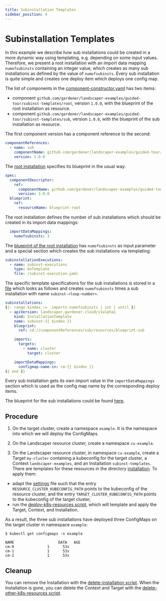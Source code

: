 ```yaml
---
title: Subinstallation Templates
sidebar_position: 4
---
```


# Subinstallation Templates

In this example we describe how sub installations could be created in a more dynamic way using templating, e.g.
depending on some input values. Therefore, we present a root installation with an import data mapping `numofsubinsts` 
containing an integer value, which creates as many sub installations as defined by the value of `numofsubinsts`. 
Every sub installation is quite simple and creates one deploy item which deploys one config map.

The list of components in the [component-constructor.yaml](commands/component-constructor.yaml) has two items:

- component `github.com/gardener/landscaper-examples/guided-tour/subinst-templates/root`, version `1.0.0`,
  with the blueprint of the root installation as resource.
- component `github.com/gardener/landscaper-examples/guided-tour/subinst-templates/sub`, version `1.0.0`,
  with the blueprint of the sub installation as resource.

The first component version has a component reference to the second:

```yaml
componentReferences:
  - name: sub
    componentName: github.com/gardener/landscaper-examples/guided-tour/subinst-templates/sub
    version: 1.0.0
```

The [root installation](installation/installation.yaml.tpl) specifies its blueprint in the usual way:

```yaml
spec:
  componentDescriptor:
    ref:
      componentName: github.com/gardener/landscaper-examples/guided-tour/subinst-templates/root
      version: 1.0.0
  blueprint:
    ref:
      resourceName: blueprint-root
```

The root installation defines the number of sub installations which should be created in its import data mappings:

```yaml
  importDataMappings:
    numofsubinsts: 3
```

The [blueprint of the root installation](blueprints/root/blueprint.yaml) has `numofsubinsts` as input parameter
and a special section which creates the sub installations via templating:

```yaml
subinstallationExecutions:
  - name: subinst-executions
    type: GoTemplate
    file: /subinst-execution.yaml
```

The specific template specifications for the sub installations is stored in a [file](blueprints/root/subinst-execution.yaml)
which looks as follows and creates `numofsubinsts` times a sub installation with name `subinst-<loop-number>`. 

```yaml
subinstallations:
{{- range $index := .imports.numofsubinsts | int | until }}
  - apiVersion: landscaper.gardener.cloud/v1alpha1
    kind: InstallationTemplate
    name: subinst-{{ $index }}
    blueprint:
      ref: cd://componentReferences/sub/resources/blueprint-sub

    imports:
      targets:
        - name: cluster
          target: cluster

    importDataMappings:
      configmap-name-in: cm-{{ $index }}
{{ end }}
```

Every sub installation gets its own import value in the `importDataMappings` section which is used as the config map name
by the corresponding deploy items.

The blueprint for the sub installations could be found  [here](blueprints/sub/blueprint.yaml).

## Procedure

1. On the target cluster, create a namespace `example`. It is the namespace into which we will deploy the ConfigMaps.

2. On the Landscaper resource cluster, create a namespace `cu-example`.

3. On the Landscaper resource cluster, in namespace `cu-example`, create a Target `my-cluster` containing a
   kubeconfig for the target cluster, a Context `landscaper-examples`, 
   and an Installation `subinst-templates`. There are templates for these resources in the directory
   [installation](https://github.com/gardener/landscaper/tree/master/docs/guided-tour/subinstallations/subinst-templates/installation).
   To apply them:
  - adapt the [settings](https://github.com/gardener/landscaper/tree/master/docs/guided-tour/subinstallations/subinst-templates/commands/settings) file
    such that the entry `RESOURCE_CLUSTER_KUBECONFIG_PATH` points to the kubeconfig of the resource cluster,
    and the entry `TARGET_CLUSTER_KUBECONFIG_PATH` points to the kubeconfig of the target cluster,
  - run the [deploy-k8s-resources script](https://github.com/gardener/landscaper/tree/master/docs/guided-tour/subinstallations/subinst-templates/commands/deploy-k8s-resources.sh),
    which will template and apply the Target, Context, and Installation.

As a result, the three sub installations have deployed three ConfigMaps on the target cluster in namespace `example`:

```shell
$ kubectl get configmaps -n example

NAME                    DATA   AGE
cm-0               1      53s
cm-1               1      53s
cm-2               1      53s
```

## Cleanup

You can remove the Installation with the
[delete-installation script](https://github.com/gardener/landscaper/tree/master/docs/guided-tour/subinstallations/subinst-templates/commands/delete-installation.sh).
When the Installation is gone, you can delete the Context and Target with the
[delete-other-k8s-resources script](https://github.com/gardener/landscaper/tree/master/docs/guided-tour/subinstallations/subinst-templates/commands/delete-other-k8s-resources.sh).

